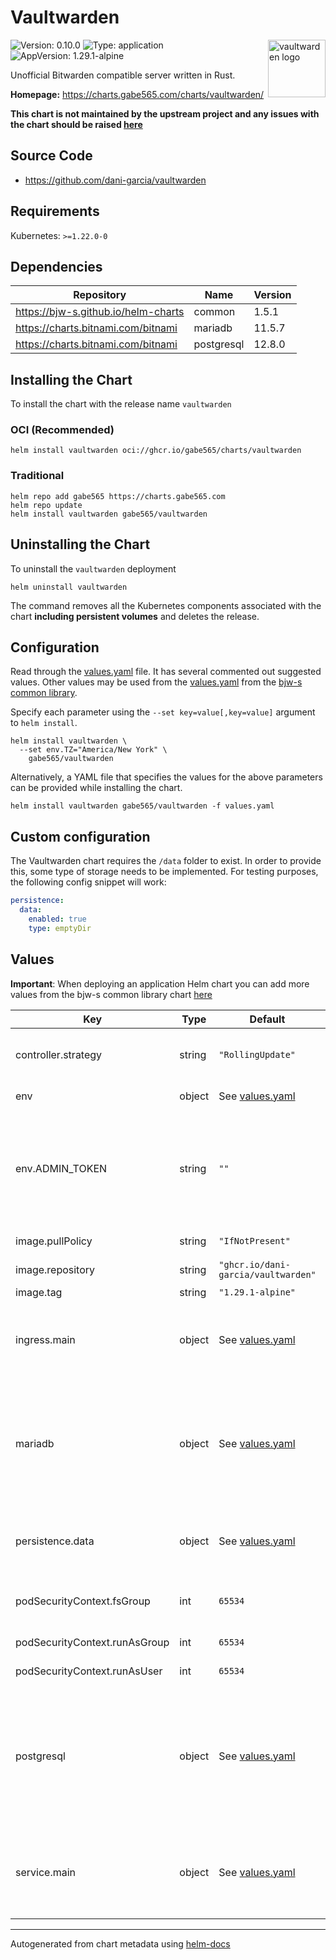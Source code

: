 # Vaultwarden

<img src="https://raw.githubusercontent.com/dani-garcia/vaultwarden/d57b69952db6eb12987a9668fea6b72df79cfa41/resources/vaultwarden-icon.svg" align="right" width="92" alt="vaultwarden logo">

![Version: 0.10.0](https://img.shields.io/badge/Version-0.10.0-informational?style=flat)
![Type: application](https://img.shields.io/badge/Type-application-informational?style=flat)
![AppVersion: 1.29.1-alpine](https://img.shields.io/badge/AppVersion-1.29.1--alpine-informational?style=flat)

Unofficial Bitwarden compatible server written in Rust.

**Homepage:** <https://charts.gabe565.com/charts/vaultwarden/>

**This chart is not maintained by the upstream project and any issues with the chart should be raised
[here](https://github.com/gabe565/charts/issues/new?assignees=gabe565&labels=bug&template=bug_report.yaml&name=vaultwarden&version=0.10.0)**

## Source Code

* <https://github.com/dani-garcia/vaultwarden>

## Requirements

Kubernetes: `>=1.22.0-0`

## Dependencies

| Repository | Name | Version |
|------------|------|---------|
| <https://bjw-s.github.io/helm-charts> | common | 1.5.1 |
| <https://charts.bitnami.com/bitnami> | mariadb | 11.5.7 |
| <https://charts.bitnami.com/bitnami> | postgresql | 12.8.0 |

## Installing the Chart

To install the chart with the release name `vaultwarden`

### OCI (Recommended)

```console
helm install vaultwarden oci://ghcr.io/gabe565/charts/vaultwarden
```

### Traditional

```console
helm repo add gabe565 https://charts.gabe565.com
helm repo update
helm install vaultwarden gabe565/vaultwarden
```

## Uninstalling the Chart

To uninstall the `vaultwarden` deployment

```console
helm uninstall vaultwarden
```

The command removes all the Kubernetes components associated with the chart **including persistent volumes** and deletes the release.

## Configuration

Read through the [values.yaml](./values.yaml) file. It has several commented out suggested values.
Other values may be used from the [values.yaml](https://github.com/bjw-s/helm-charts/tree/main/charts/library/common/values.yaml) from the [bjw-s common library](https://github.com/bjw-s/helm-charts/tree/main/charts/library/common).

Specify each parameter using the `--set key=value[,key=value]` argument to `helm install`.

```console
helm install vaultwarden \
  --set env.TZ="America/New York" \
    gabe565/vaultwarden
```

Alternatively, a YAML file that specifies the values for the above parameters can be provided while installing the chart.

```console
helm install vaultwarden gabe565/vaultwarden -f values.yaml
```

## Custom configuration

The Vaultwarden chart requires the `/data` folder to exist. In order to
provide this, some type of storage needs to be implemented.
For testing purposes, the following config snippet will work:

````yaml
persistence:
  data:
    enabled: true
    type: emptyDir
````

## Values

**Important**: When deploying an application Helm chart you can add more values from the bjw-s common library chart [here](https://github.com/bjw-s/helm-charts/tree/main/charts/library/common)

| Key | Type | Default | Description |
|-----|------|---------|-------------|
| controller.strategy | string | `"RollingUpdate"` | Set the controller upgrade strategy |
| env | object | See [values.yaml](./values.yaml) | environment variables. [[ref]](https://github.com/dani-garcia/vaultwarden/blob/main/.env.template) |
| env.ADMIN_TOKEN | string | `""` | Token for the admin interface, preferably use a long random string.    If not set, the admin panel is disabled.    [[ref]](https://github.com/dani-garcia/vaultwarden/wiki/Enabling-admin-page#secure-the-admin_token) |
| image.pullPolicy | string | `"IfNotPresent"` | image pull policy |
| image.repository | string | `"ghcr.io/dani-garcia/vaultwarden"` | image repository |
| image.tag | string | `"1.29.1-alpine"` | image tag |
| ingress.main | object | See [values.yaml](./values.yaml) | Enable and configure ingress settings for the chart under this key. |
| mariadb | object | See [values.yaml](./values.yaml) | Enable and configure mariadb database subchart under this key.    For more options see [mariadb chart documentation](https://github.com/bitnami/charts/tree/master/bitnami/mariadb) |
| persistence.data | object | See [values.yaml](./values.yaml) | Configure persistence settings for the chart under this key. |
| podSecurityContext.fsGroup | int | `65534` | Volume binds will be granted to `nobody` group |
| podSecurityContext.runAsGroup | int | `65534` | Run as `nobody` group |
| podSecurityContext.runAsUser | int | `65534` | Run as `nobody` user |
| postgresql | object | See [values.yaml](./values.yaml) | Enable and configure postgresql database subchart under this key.    For more options see [postgresql chart documentation](https://github.com/bitnami/charts/tree/master/bitnami/mariadb) |
| service.main | object | See [values.yaml](./values.yaml) | Configures service settings for the chart. Normally this does not need to be modified. |

---
Autogenerated from chart metadata using [helm-docs](https://github.com/norwoodj/helm-docs)

